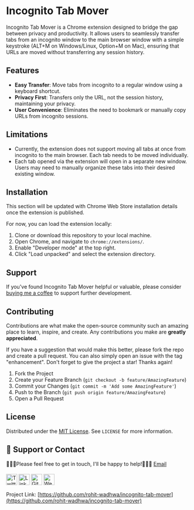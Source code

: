 # Incognito Tab Mover

Incognito Tab Mover is a Chrome extension designed to bridge the gap between privacy and productivity. It allows users to seamlessly transfer tabs from an incognito window to the main browser window with a simple keystroke (ALT+M on Windows/Linux, Option+M on Mac), ensuring that URLs are moved without transferring any session history.

## Features

- **Easy Transfer**: Move tabs from incognito to a regular window using a keyboard shortcut.
- **Privacy First**: Transfers only the URL, not the session history, maintaining your privacy.
- **User Convenience**: Eliminates the need to bookmark or manually copy URLs from incognito sessions.

## Limitations

- Currently, the extension does not support moving all tabs at once from incognito to the main browser. Each tab needs to be moved individually.
- Each tab opened via the extension will open in a separate new window. Users may need to manually organize these tabs into their desired existing window.

## Installation

This section will be updated with Chrome Web Store installation details once the extension is published.

For now, you can load the extension locally:
1. Clone or download this repository to your local machine.
2. Open Chrome, and navigate to `chrome://extensions/`.
3. Enable "Developer mode" at the top right.
4. Click "Load unpacked" and select the extension directory.

## Support

If you've found Incognito Tab Mover helpful or valuable, please consider [buying me a coffee](https://www.buymeacoffee.com/rohit.wadhwa) to support further development.

## Contributing

Contributions are what make the open-source community such an amazing place to learn, inspire, and create. Any contributions you make are **greatly appreciated**.

If you have a suggestion that would make this better, please fork the repo and create a pull request. You can also simply open an issue with the tag "enhancement".
Don't forget to give the project a star! Thanks again!

1. Fork the Project
2. Create your Feature Branch (`git checkout -b feature/AmazingFeature`)
3. Commit your Changes (`git commit -m 'Add some AmazingFeature'`)
4. Push to the Branch (`git push origin feature/AmazingFeature`)
5. Open a Pull Request

## License

Distributed under the [MIT License](/LICENSE). See `LICENSE` for more information.

## 📢 Support or Contact

👨🏻‍💻Please feel free to get in touch, I'll be happy to help!💁🏻‍♂️ [Email](rohit.wadhwa52@gmail.com)

####
<a href="https://twitter.com/RohitWadhwa52" target="_blank"><img src="https://raw.githubusercontent.com/nakulbhati/nakulbhati/master/contain/tw.png" alt="Twitter" width="30"></a>
<a href="https://www.linkedin.com/in/rohit-wadhwa" target="_blank"><img src="https://raw.githubusercontent.com/nakulbhati/nakulbhati/master/contain/in.png" alt="LinkedIn" width="30"></a>
<a href="https://github.com/rohit-wadhwa" target="_blank"><img src="https://raw.githubusercontent.com/nakulbhati/nakulbhati/master/contain/git.png" alt="GitHub" width="30"></a>
<a href="https://about.me/rohit.wadhwa" target="_blank"><img src="https://raw.githubusercontent.com/nakulbhati/nakulbhati/master/contain/www.png" alt="Website" width="30"></a>


Project Link: [https://github.com/rohit-wadhwa/incognito-tab-mover](https://github.com/rohit-wadhwa/incognito-tab-mover)
